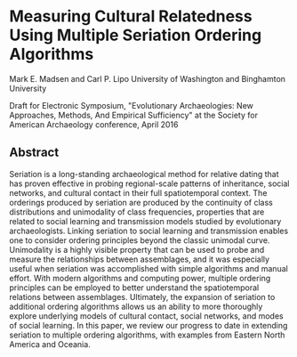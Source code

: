 # Measuring Cultural Relatedness Using Multiple Seriation Ordering Algorithms

Mark E. Madsen and Carl P. Lipo
University of Washington and Binghamton University

Draft for Electronic Symposium, "Evolutionary Archaeologies: New Approaches, Methods, And Empirical
Sufficiency" at the Society for American Archaeology conference, April 2016


## Abstract ##

Seriation is a long-standing archaeological method for relative dating that has proven effective in probing regional-scale patterns of inheritance, social networks, and cultural contact in their full spatiotemporal context. The orderings produced by seriation are produced by the continuity of class distributions and unimodality of class frequencies, properties that are related to social learning and transmission models studied by evolutionary archaeologists. Linking seriation to social learning and transmission enables one to consider ordering principles beyond the classic unimodal curve. Unimodality is a highly visible property that can be used to probe and measure the relationships between assemblages, and it was especially useful when seriation was accomplished with simple algorithms and manual effort. With modern algorithms and computing power, multiple ordering principles can be employed to better understand the spatiotemporal relations between assemblages. Ultimately, the expansion of seriation to additional ordering algorithms allows us an ability to more thoroughly explore underlying models of cultural contact, social networks, and modes of social learning. In this paper, we review our progress to date in extending seriation to multiple ordering algorithms, with examples from Eastern North America and Oceania.

